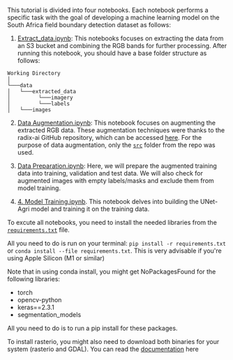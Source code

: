 This tutorial is divided into four notebooks. Each notebook performs a specific task with the goal of developing a machine learning model on the South Africa field boundary detection dataset as follows:

1. [Extract_data.ipynb](https://github.com/radiantearth/mlhub-tutorials/blob/mali-crop-type/notebooks/South-Africa-Field-Boundary/1.%20Extract_data.ipynb): This notebooks focuses on extracting the data from an S3 bucket and combining the RGB bands for further processing.
After running this notebook, you should have a base folder structure as follows:
```
Working Directory    
│
└───data
│   └───extracted_data
│         └───imagery
│         └───labels
│   └───images
```

2. [Data Augmentation.ipynb](https://github.com/radiantearth/mlhub-tutorials/blob/mali-crop-type/notebooks/South-Africa-Field-Boundary/2.%20Data%20Augmentation.ipynb): This notebook focuses on augmenting the extracted RGB data. These augmentation techniques were thanks to the radix-ai GitHub repository, which can be accessed [here](https://github.com/radix-ai/agoro-field-boundary-detector). 
For the purpose of data augmentation, only the [`src`](https://github.com/radix-ai/agoro-field-boundary-detector/tree/master/src/agoro_field_boundary_detector) folder from the repo was used.

3. [Data Preparation.ipynb](https://github.com/radiantearth/mlhub-tutorials/blob/mali-crop-type/notebooks/South-Africa-Field-Boundary/3.%20Data%20Preparation.ipynb): Here, we will prepare the augmented training data into training, validation and test data. We will also check for augmented images with empty labels/masks and exclude them from model training.

4. [4. Model Training.ipynb](https://github.com/radiantearth/mlhub-tutorials/blob/mali-crop-type/notebooks/South-Africa-Field-Boundary/4.%20Model%20Training.ipynb). This notebook delves into building the UNet-Agri model and training it on the training data. 

To excute all notebooks, you need to install the needed libraries from the [`requirements.txt`](https://github.com/radiantearth/mlhub-tutorials/blob/mali-crop-type/notebooks/South-Africa-Field-Boundary/requirements.txt) file.

All you need to do is run on your terminal:
`pip install -r requirements.txt`
or `conda install --file requirements.txt`. This is very advisable if you're using Apple Silicon (M1 or similar)

Note that in using conda install, you might get NoPackagesFound for the following libraries:

  - torch
  - opencv-python
  - keras==2.3.1
  - segmentation_models

All you need to do is to run a pip install for these packages.

To install rasterio, you might also need to download both binaries for your system (rasterio and GDAL). You can read the [documentation](https://rasterio.readthedocs.io/en/latest/installation.html) here  
